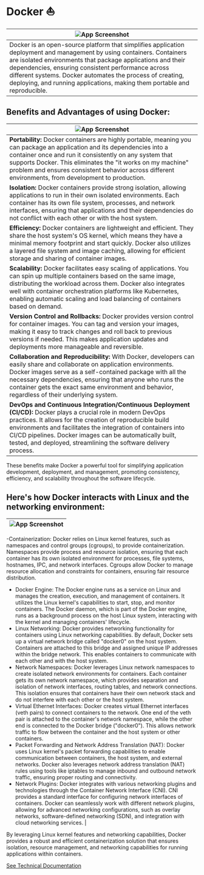 # Docker ⛵

| ![App Screenshot](https://drive.google.com/uc?export=view&id=1GYOnnEnxM-GP9asH7_14axUHBzadYbaj) |
| ----------------------- |
| Docker is an open-source platform that simplifies application deployment and management by using containers. Containers are isolated environments that package applications and their dependencies, ensuring consistent performance across different systems. Docker automates the process of creating, deploying, and running applications, making them portable and reproducible. |


## Benefits and Advantages of using Docker:

| ![App Screenshot](https://drive.google.com/uc?export=view&id=1h12PjKaZs9HRJqysAmyF-f5neTii9zlY) |
| ----------------------- |
|**Portability:** Docker containers are highly portable, meaning you can package an application and its dependencies into a container once and run it consistently on any system that supports Docker. This eliminates the "it works on my machine" problem and ensures consistent behavior across different environments, from development to production.
| **Isolation:** Docker containers provide strong isolation, allowing applications to run in their own isolated environments. Each container has its own file system, processes, and network interfaces, ensuring that applications and their dependencies do not conflict with each other or with the host system. |
| **Efficiency:** Docker containers are lightweight and efficient. They share the host system's OS kernel, which means they have a minimal memory footprint and start quickly. Docker also utilizes a layered file system and image caching, allowing for efficient storage and sharing of container images. |
| **Scalability:** Docker facilitates easy scaling of applications. You can spin up multiple containers based on the same image, distributing the workload across them. Docker also integrates well with container orchestration platforms like Kubernetes, enabling automatic scaling and load balancing of containers based on demand. |
| **Version Control and Rollbacks:** Docker provides version control for container images. You can tag and version your images, making it easy to track changes and roll back to previous versions if needed. This makes application updates and deployments more manageable and reversible. |
| **Collaboration and Reproducibility:** With Docker, developers can easily share and collaborate on application environments. Docker images serve as a self-contained package with all the necessary dependencies, ensuring that anyone who runs the container gets the exact same environment and behavior, regardless of their underlying system. |
| **DevOps and Continuous Integration/Continuous Deployment (CI/CD):** Docker plays a crucial role in modern DevOps practices. It allows for the creation of reproducible build environments and facilitates the integration of containers into CI/CD pipelines. Docker images can be automatically built, tested, and deployed, streamlining the software delivery process. |

These benefits make Docker a powerful tool for simplifying application development, deployment, and management, promoting consistency, efficiency, and scalability throughout the software lifecycle.


## Here's how Docker interacts with Linux and the networking environment:
| ![App Screenshot](https://drive.google.com/uc?export=view&id=1AxGl7IbhOdY-JkdKLcSyiOy65BGxYatU) |
| ----------------------- |
-Containerization: Docker relies on Linux kernel features, such as namespaces and control groups (cgroups), to provide containerization. Namespaces provide process and resource isolation, ensuring that each container has its own isolated environment for processes, file systems, hostnames, IPC, and network interfaces. Cgroups allow Docker to manage resource allocation and constraints for containers, ensuring fair resource distribution. 
- Docker Engine: The Docker engine runs as a service on Linux and manages the creation, execution, and management of containers. It utilizes the Linux kernel's capabilities to start, stop, and monitor containers. The Docker daemon, which is part of the Docker engine, runs as a background process on the host Linux system, interacting with the kernel and managing containers' lifecycle. 
- Linux Networking: Docker provides networking functionality for containers using Linux networking capabilities. By default, Docker sets up a virtual network bridge called "docker0" on the host system. Containers are attached to this bridge and assigned unique IP addresses within the bridge network. This enables containers to communicate with each other and with the host system.
 - Network Namespaces: Docker leverages Linux network namespaces to create isolated network environments for containers. Each container gets its own network namespace, which provides separation and isolation of network interfaces, routing tables, and network connections. This isolation ensures that containers have their own network stack and do not interfere with each other or the host system. 
- Virtual Ethernet Interfaces: Docker creates virtual Ethernet interfaces (veth pairs) to connect containers to the network. One end of the veth pair is attached to the container's network namespace, while the other end is connected to the Docker bridge ("docker0"). This allows network traffic to flow between the container and the host system or other containers.
- Packet Forwarding and Network Address Translation (NAT): Docker uses Linux kernel's packet forwarding capabilities to enable communication between containers, the host system, and external networks. Docker also leverages network address translation (NAT) rules using tools like iptables to manage inbound and outbound network traffic, ensuring proper routing and connectivity. 
- Network Plugins: Docker integrates with various networking plugins and technologies through the Container Network Interface (CNI). CNI provides a standard interface for configuring network interfaces of containers. Docker can seamlessly work with different network plugins, allowing for advanced networking configurations, such as overlay networks, software-defined networking (SDN), and integration with cloud networking services. |

By leveraging Linux kernel features and networking capabilities, Docker provides a robust and efficient containerization solution that ensures isolation, resource management, and networking capabilities for running applications within containers.

[See Technical Documentation](https://tinyurl.com/dock3rtech)
